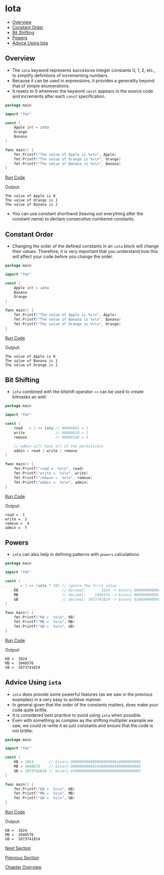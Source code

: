 # Iota

- [Overview](#overview)
- [Constant Order](#constant-order)
- [Bit Shifting](#bit-shifting)
- [Powers](#powers)
- [Advice Using Iota](#advice-using-iota)

## Overview

- The `iota` keyword represents successive integer constants 0, 1, 2, etc., to simplify definitions of incrementing
  numbers.
- Because it can be used in expressions, it provides a generality beyond that of simple enumerations.
- It resets to 0 whenever the keyword `const` appears in the source code and increments after each `const`
  specification.

```go
package main

import "fmt"

const (
	Apple int = iota
	Orange
	Banana
)

func main() {
	fmt.Printf("The value of Apple is %v\n", Apple)
	fmt.Printf("The value of Orange is %v\n", Orange)
	fmt.Printf("The value of Banana is %v\n", Banana)
}
```

[Run Code](https://play.golang.org/p/n-4xBc9RNRj)

Output:

```
The value of Apple is 0 
The value of Orange is 1 
The value of Banana is 2
```

- You can use constant shorthand (leaving out everything after the constant name) to declare consecutive numbered
  constants.

## Constant Order

- Changing the order of the defined constants in an `iota` block will change their values. Therefore, it is very
  important that you understand how this will affect your code before you change the order.

```go
package main

import "fmt"

const (
	Apple int = iota
	Banana
	Orange
)

func main() {
	fmt.Printf("The value of Apple is %v\n", Apple)
	fmt.Printf("The value of Banana is %v\n", Banana)
	fmt.Printf("The value of Orange is %v\n", Orange)
}
```

[Run Code](https://play.golang.org/p/ZE0X6bdO3MY)

Output:

```
The value of Apple is 0
The value of Banana is 1
The value of Orange is 2
```

## Bit Shifting

- `iota` combined with the bitshift operator `<<` can be used to create bitmasks as well:

```go
package main

import "fmt"

const (
	read   = 1 << iota // 00000001 = 1
	write              // 00000010 = 2
	remove             // 00000100 = 4

	// admin will have all of the permissions
	admin = read | write | remove
)

func main() {
	fmt.Printf("read =  %v\n", read)
	fmt.Printf("write =  %v\n", write)
	fmt.Printf("remove =  %v\n", remove)
	fmt.Printf("admin =  %v\n", admin)
}
```

[Run Code](https://play.golang.org/p/Wohy0W1FMDj)

Output:

```
read =  1
write =  2
remove =  4
admin =  7
```

## Powers

- `iota` can also help in defining patterns with `powers` calculations:

```go
package main

import "fmt"

const (
	_  = 1 << (iota * 10) // ignore the first value
	KB                    // decimal:       1024 -> binary 00000000000000000000010000000000
	MB                    // decimal:    1048576 -> binary 00000000000100000000000000000000
	GB                    // decimal: 1073741824 -> binary 01000000000000000000000000000000
)

func main() {
	fmt.Printf("KB =  %v\n", KB)
	fmt.Printf("MB =  %v\n", MB)
	fmt.Printf("GB =  %v\n", GB)
}
```

[Run Code](https://play.golang.org/p/ObLEE1SOVbp)

Output:

```
KB =  1024
MB =  1048576
GB =  1073741824
```

## Advice Using `iota`

- `iota` does provide some powerful features (as we saw in the previous examples) in a very easy to achieve manner.
- In general given that the order of the constants matters, does make your code quite brittle.
- It is considered best practice to avoid using `iota` when possible.
- Even with something as complex as the shifting multiplier example we saw, we could re-write it as just constants and
  ensure that the code is not brittle:

```go
package main

import "fmt"

const (
	KB = 1024       // binary 00000000000000000000010000000000
	MB = 1048576    // binary 00000000000100000000000000000000
	GB = 1073741824 // binary 01000000000000000000000000000000
)

func main() {
	fmt.Printf("KB =  %v\n", KB)
	fmt.Printf("MB =  %v\n", MB)
	fmt.Printf("GB =  %v\n", GB)
}
```

[Run Code](https://play.golang.org/p/p0Qsfajtwxh)

Output:

```
KB =  1024
MB =  1048576
GB =  1073741824
```

[Next Section](12-structs.md)

[Previous Section](10-constants.md)

[Chapter Overview](README.md)




